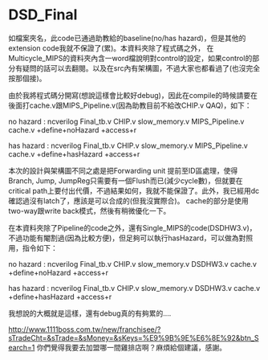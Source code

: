 # DSD_Final
如檔案夾名，此code已通過助教給的baseline(no/has hazard)，但是其他的extension code我就不保證了(累)。本資料夾除了程式碼之外，
在Multicycle_MIPS的資料夾內含一word檔說明對control的設定，如果control的部分有疑問的話可以去翻閱。以及在src內有架構圖，不過大家也都看過了(也沒完全按那個接)。

由於我將程式碼分開寫(想說這樣會比較好debug)，因此在compile的時候請要在後面打cache.v跟MIPS_Pipeline.v(因為助教目前不給改CHIP.v QAQ)，如下：

no hazard : ncverilog Final_tb.v CHIP.v slow_memory.v MIPS_Pipeline.v cache.v +define+noHazard +access+r

has hazard : ncverilog Final_tb.v CHIP.v slow_memory.v MIPS_Pipeline.v cache.v +define+hasHazard +access+r

本次的設計與架構圖不同之處是把Forwarding unit 提前至ID區處理，使得Branch, Jump, JumpReg只需要有一個Flush而已(減少cycle數)，但就要在critical path上要付出代價，不過結果如何，我就不能保證了。此外，我已經用dc確認過沒有latch了，應該是可以合成的(但我沒實際合)。
cache的部分是使用two-way跟write back模式，然後有稍微優化一下。

在本資料夾除了Pipeline的code之外，還有Single_MIPS的code(DSDHW3.v)，不過功能有閹割過(因為比較方便)，但足夠可以執行hasHazard，可以做為對照用，指令如下：

no hazard : ncverilog Final_tb.v CHIP.v slow_memory.v DSDHW3.v cache.v +define+noHazard +access+r

has hazard : ncverilog Final_tb.v CHIP.v slow_memory.v DSDHW3.v cache.v +define+hasHazard +access+r

我想說的大概就是這樣，還有debug真的有夠累的....

http://www.1111boss.com.tw/new/franchisee/?sTradeCht=&sTrade=&sMoney=&sKeys=%E9%9B%9E%E6%8E%92&btn_Search=1
你們覺得我要去加盟哪一間雞排店啊？麻煩給個建議，感謝。
